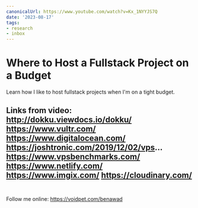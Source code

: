 ```yaml
---
canonicalUrl: https://www.youtube.com/watch?v=Kx_1NYYJS7Q
date: '2023-08-17'
tags:
- research
- inbox
---
```


# Where to Host a Fullstack Project on a Budget

Learn how I like to host fullstack projects when I'm on a tight budget.

Links from video:
http://dokku.viewdocs.io/dokku/
https://www.vultr.com/
https://www.digitalocean.com/
https://joshtronic.com/2019/12/02/vps...
https://www.vpsbenchmarks.com/
https://www.netlify.com/
https://www.imgix.com/
https://cloudinary.com/ ​
​
----
Follow me online: https://voidpet.com/benawad